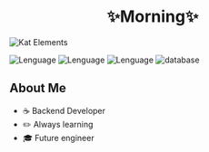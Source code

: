 <div align="center">
<h1 align="center">✨Morning✨</h1>
</div>
<img src="[https://i.postimg.cc/50p7jxsx/dark.jpg](https://i.postimg.cc/tTkTx88d/monika.jpg)" alt = "Kat Elements">



![Lenguage](https://img.shields.io/badge/Java-orange
)
![Lenguage](https://img.shields.io/badge/C%2B%2B-blue?style=flat-square&logo=cplusplus)
![Lenguage](https://img.shields.io/badge/Python-blue?style=flat-square&logo=python)
![database](https://img.shields.io/badge/SQL-yellow?style=flat-square&logo=mysql)

## About Me
 
- ☕ Backend Developer
- ✏️ Always learning
- 🎓 Future engineer
<!--
**AyayaCare/AyayaCare** is a ✨ _special_ ✨ repository because its `README.md` (this file) appears on your GitHub profile.

Here are some ideas to get you started:

- 🔭 I’m currently working on ...
- 🌱 I’m currently learning ...
- 👯 I’m looking to collaborate on ...
- 🤔 I’m looking for help with ...
- 💬 Ask me about ...
- 📫 How to reach me: ...
- 😄 Pronouns: ...
- ⚡ Fun fact: ...
-->
